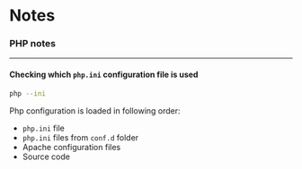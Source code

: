 # Notes



### PHP notes

---

#### Checking which ``php.ini`` configuration file is used

```bash
php --ini
```

Php configuration is loaded in following order:

+ ``php.ini`` file
+ ``php.ini`` files from ``conf.d`` folder
+ Apache configuration files
+ Source code

